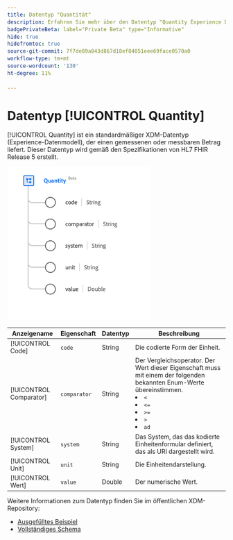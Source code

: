 ```yaml
---
title: Datentyp "Quantität"
description: Erfahren Sie mehr über den Datentyp "Quantity Experience Data Model (XDM)".
badgePrivateBeta: label="Private Beta" type="Informative"
hide: true
hidefromtoc: true
source-git-commit: 7f7de89a843d867d18ef84051eee69face0570a0
workflow-type: tm+mt
source-wordcount: '130'
ht-degree: 11%

---
```


# Datentyp [!UICONTROL Quantity]

[!UICONTROL Quantity] ist ein standardmäßiger XDM-Datentyp (Experience-Datenmodell), der einen gemessenen oder messbaren Betrag liefert. Dieser Datentyp wird gemäß den Spezifikationen von HL7 FHIR Release 5 erstellt.

![Struktur des Datentyps Quantität](../../images/data-types/healthcare/quantity.png)

| Anzeigename | Eigenschaft | Datentyp | Beschreibung |
| --- | --- | --- | --- |
| [!UICONTROL Code] | `code` | String | Die codierte Form der Einheit. |
| [!UICONTROL Comparator] | `comparator` | String | Der Vergleichsoperator. Der Wert dieser Eigenschaft muss mit einem der folgenden bekannten Enum-Werte übereinstimmen. <li> `<` </li> <li> `<=` </li> <li> `>=` </li> <li> `>`</li> <li> `ad`</li> |
| [!UICONTROL System] | `system` | String | Das System, das das kodierte Einheitenformular definiert, das als URI dargestellt wird. |
| [!UICONTROL Unit] | `unit` | String | Die Einheitendarstellung. |
| [!UICONTROL Wert] | `value` | Double | Der numerische Wert. |

Weitere Informationen zum Datentyp finden Sie im öffentlichen XDM-Repository:

* [Ausgefülltes Beispiel](https://github.com/adobe/xdm/blob/master/extensions/industry/healthcare/fhir/datatypes/quantity.example.1.json)
* [Vollständiges Schema](https://github.com/adobe/xdm/blob/master/extensions/industry/healthcare/fhir/datatypes/quantity.schema.json)
